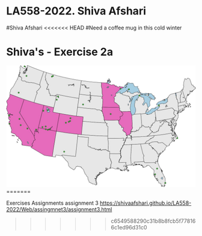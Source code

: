 # LA558-2022. Shiva Afshari
#Shiva Afshari
<<<<<<< HEAD
#Need a coffee mug in this cold winter
<!DOCTYPE html>
<html>
<body>

<h1>Shiva's - Exercise 2a</h1>
<img src="ex2a.jpeg" alt="Exercise 2a">

</body>
</html>
=======

Exercises
Assignments
assignment 3 https://shivaafshari.github.io/LA558-2022/Web/assingmnet3/assignment3.html
>>>>>>> c6549588290c31b8b8fcb5f778166c1ed96d31c0

